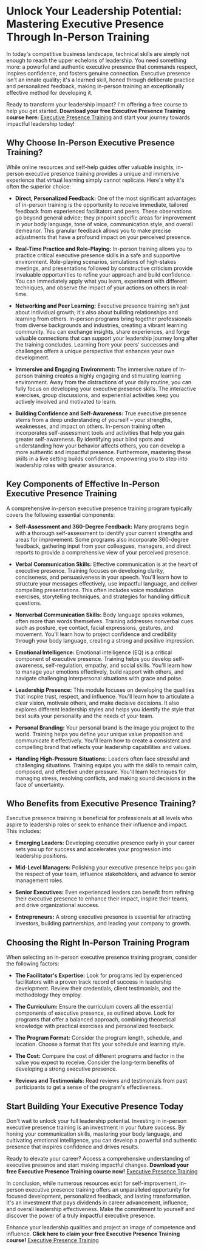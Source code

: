 # Unlock Your Leadership Potential: Mastering Executive Presence Through In-Person Training

In today's competitive business landscape, technical skills are simply not enough to reach the upper echelons of leadership.  You need something more: a powerful and authentic executive presence that commands respect, inspires confidence, and fosters genuine connection.  Executive presence isn't an innate quality; it's a learned skill, honed through deliberate practice and personalized feedback, making in-person training an exceptionally effective method for developing it.

Ready to transform your leadership impact? I'm offering a free course to help you get started. **Download your free Executive Presence Training course here:** [Executive Presence Training](https://udemywork.com/executive-presence-training) and start your journey towards impactful leadership today!

## Why Choose In-Person Executive Presence Training?

While online resources and self-help guides offer valuable insights, in-person executive presence training provides a unique and immersive experience that virtual learning simply cannot replicate.  Here's why it's often the superior choice:

*   **Direct, Personalized Feedback:** One of the most significant advantages of in-person training is the opportunity to receive immediate, tailored feedback from experienced facilitators and peers.  These observations go beyond general advice; they pinpoint specific areas for improvement in your body language, tone of voice, communication style, and overall demeanor.  This granular feedback allows you to make precise adjustments that have a profound impact on your perceived presence.

*   **Real-Time Practice and Role-Playing:** In-person training allows you to practice critical executive presence skills in a safe and supportive environment. Role-playing scenarios, simulations of high-stakes meetings, and presentations followed by constructive criticism provide invaluable opportunities to refine your approach and build confidence.  You can immediately apply what you learn, experiment with different techniques, and observe the impact of your actions on others in real-time.

*   **Networking and Peer Learning:**  Executive presence training isn't just about individual growth; it's also about building relationships and learning from others.  In-person programs bring together professionals from diverse backgrounds and industries, creating a vibrant learning community.  You can exchange insights, share experiences, and forge valuable connections that can support your leadership journey long after the training concludes.  Learning from your peers' successes and challenges offers a unique perspective that enhances your own development.

*   **Immersive and Engaging Environment:**  The immersive nature of in-person training creates a highly engaging and stimulating learning environment.  Away from the distractions of your daily routine, you can fully focus on developing your executive presence skills.  The interactive exercises, group discussions, and experiential activities keep you actively involved and motivated to learn.

*   **Building Confidence and Self-Awareness:** True executive presence stems from a deep understanding of yourself – your strengths, weaknesses, and impact on others.  In-person training often incorporates self-assessment tools and activities that help you gain greater self-awareness.  By identifying your blind spots and understanding how your behavior affects others, you can develop a more authentic and impactful presence.  Furthermore, mastering these skills in a live setting builds confidence, empowering you to step into leadership roles with greater assurance.

## Key Components of Effective In-Person Executive Presence Training

A comprehensive in-person executive presence training program typically covers the following essential components:

*   **Self-Assessment and 360-Degree Feedback:** Many programs begin with a thorough self-assessment to identify your current strengths and areas for improvement. Some programs also incorporate 360-degree feedback, gathering input from your colleagues, managers, and direct reports to provide a comprehensive view of your perceived presence.

*   **Verbal Communication Skills:** Effective communication is at the heart of executive presence. Training focuses on developing clarity, conciseness, and persuasiveness in your speech. You'll learn how to structure your messages effectively, use impactful language, and deliver compelling presentations.  This often includes voice modulation exercises, storytelling techniques, and strategies for handling difficult questions.

*   **Nonverbal Communication Skills:** Body language speaks volumes, often more than words themselves. Training addresses nonverbal cues such as posture, eye contact, facial expressions, gestures, and movement. You'll learn how to project confidence and credibility through your body language, creating a strong and positive impression.

*   **Emotional Intelligence:** Emotional intelligence (EQ) is a critical component of executive presence. Training helps you develop self-awareness, self-regulation, empathy, and social skills. You'll learn how to manage your emotions effectively, build rapport with others, and navigate challenging interpersonal situations with grace and poise.

*   **Leadership Presence:** This module focuses on developing the qualities that inspire trust, respect, and influence. You'll learn how to articulate a clear vision, motivate others, and make decisive decisions.  It also explores different leadership styles and helps you identify the style that best suits your personality and the needs of your team.

*   **Personal Branding:** Your personal brand is the image you project to the world. Training helps you define your unique value proposition and communicate it effectively. You'll learn how to create a consistent and compelling brand that reflects your leadership capabilities and values.

*   **Handling High-Pressure Situations:** Leaders often face stressful and challenging situations. Training equips you with the skills to remain calm, composed, and effective under pressure. You'll learn techniques for managing stress, resolving conflicts, and making sound decisions in the face of uncertainty.

## Who Benefits from Executive Presence Training?

Executive presence training is beneficial for professionals at all levels who aspire to leadership roles or seek to enhance their influence and impact. This includes:

*   **Emerging Leaders:** Developing executive presence early in your career sets you up for success and accelerates your progression into leadership positions.

*   **Mid-Level Managers:** Polishing your executive presence helps you gain the respect of your team, influence stakeholders, and advance to senior management roles.

*   **Senior Executives:** Even experienced leaders can benefit from refining their executive presence to enhance their impact, inspire their teams, and drive organizational success.

*   **Entrepreneurs:** A strong executive presence is essential for attracting investors, building partnerships, and leading your company to growth.

## Choosing the Right In-Person Training Program

When selecting an in-person executive presence training program, consider the following factors:

*   **The Facilitator's Expertise:** Look for programs led by experienced facilitators with a proven track record of success in leadership development.  Review their credentials, client testimonials, and the methodology they employ.

*   **The Curriculum:** Ensure the curriculum covers all the essential components of executive presence, as outlined above.  Look for programs that offer a balanced approach, combining theoretical knowledge with practical exercises and personalized feedback.

*   **The Program Format:** Consider the program length, schedule, and location. Choose a format that fits your schedule and learning style.

*   **The Cost:** Compare the cost of different programs and factor in the value you expect to receive.  Consider the long-term benefits of developing a strong executive presence.

*   **Reviews and Testimonials:** Read reviews and testimonials from past participants to get a sense of the program's effectiveness.

## Start Building Your Executive Presence Today

Don't wait to unlock your full leadership potential. Investing in in-person executive presence training is an investment in your future success. By honing your communication skills, mastering your body language, and cultivating emotional intelligence, you can develop a powerful and authentic presence that inspires confidence and drives results.

Ready to elevate your career? Access a comprehensive understanding of executive presence and start making impactful changes. **Download your free Executive Presence Training course now!** [Executive Presence Training](https://udemywork.com/executive-presence-training)

In conclusion, while numerous resources exist for self-improvement, in-person executive presence training offers an unparalleled opportunity for focused development, personalized feedback, and lasting transformation. It's an investment that pays dividends in career advancement, influence, and overall leadership effectiveness.  Make the commitment to yourself and discover the power of a truly impactful executive presence.

Enhance your leadership qualities and project an image of competence and influence. **Click here to claim your free Executive Presence Training course!** [Executive Presence Training](https://udemywork.com/executive-presence-training)

